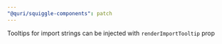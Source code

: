 ```yaml
---
"@quri/squiggle-components": patch
---
```


Tooltips for import strings can be injected with `renderImportTooltip` prop
